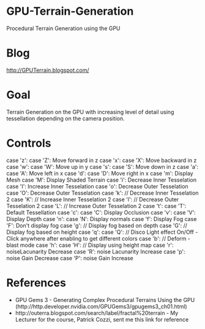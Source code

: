 GPU-Terrain-Generation
======================

Procedural Terrain Generation using the GPU

Blog
======================
http://GPUTerrain.blogspot.com/

Goal
======================
Terrain Generation on the GPU with increasing level of detail using tessellation depending on the camera position.

Controls
======================
case 'z':
case 'Z':
	Move forward in z
case 'x':
case 'X':
	Move backward in z
case 'w':
case 'W':
	Move up in y
case 's':
case 'S':
	Move down in z
case 'a':
case 'A':
	Move left in x
case 'd':
case 'D':
	Move right in x
case 'm':
	Display Mesh
case 'M':
	Display Shaded Terrain
case 'i':
	Decrease Inner Tesselation
case 'I':
	Increase Inner Tesselation
case 'o':
	Decrease Outer Tesselation
case 'O':
	Decrease Outer Tesselation
case 'k':
	// Decrease Inner Tesselation 2
case 'K':
	// Increase Inner Tesselation 2
case 'l':
	// Decrease Outer Tesselation 2
case 'L':
	// Increase Outer Tesselation 2
case 't':
case 'T':
	Default Tessellation
case 'c':
case 'C':
	Display Occlusion
case 'v':
case 'V':
	Display Depth
case 'n':
case 'N':
	Display normals
case 'f':
	Display Fog
case 'F':
	Don't display fog
case 'g':
	// Display fog based on depth
case 'G':
	// Display fog based on height
case 'q':
case 'Q':
	// Disco Light effect On/Off - Click anywhere after enabling to get different colors
case 'b':
	// Deform - blast mode
case 'h':
case 'H':
	// Display using height map
case 'r':
	noiseLacunarity Decrease
case 'R':
	noise Lacunarity Increase
case 'p':
	noise Gain Decrease
case 'P':
	noise Gain Increase

References
======================
<ul>
<li>GPU Gems 3 - Generating Complex Procedural Terrains Using the GPU (http://http.developer.nvidia.com/GPUGems3/gpugems3_ch01.html)</li>
<li>http://outerra.blogspot.com/search/label/fractal%20terrain - My Lecturer for the course, Patrick Cozzi, sent me this link for reference</li>
</ul>